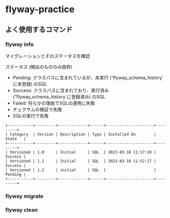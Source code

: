 # flyway-practice

## よく使用するコマンド

### flyway info
マイグレーションとそのステータスを確認

ステータス (頻出のもののみ抜粋)
- Pending: クラスパスに含まれているが、未実行 (“flyway_schema_history`に未登録) のSQL
- Success: クラスパスに含まれており、実行済み　 (“flyway_schema_history`に登録済み) のSQL
- Failed: 何らかの理由でSQLの適用に失敗
 - チェクサムの検証で失敗
 - SQLの実行で失敗

```
+-----------+---------+-------------+------+---------------------+---------+
| Category  | Version | Description | Type | Installed On        | State   |
+-----------+---------+-------------+------+---------------------+---------+
| Versioned | 1.0     | Initial     | SQL  | 2023-03-18 11:17:10 | Success |
| Versioned | 1.1     | Initial     | SQL  | 2023-03-18 11:52:17 | Success |
| Versioned | 1.2     | initial     | SQL  |                     | Pending |
+-----------+---------+-------------+------+---------------------+---------+
```

### flyway migrate

### flyway clean
